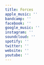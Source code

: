 ```yaml
---
title: Forces
apple_music: ''
bandcamp: ''
facebook: ''
google_music: ''
instagram: ''
soundcloud: ''
spotify: ''
twitter: ''
website: ''
youtube: ''
---
```

